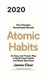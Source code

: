 ### 2020

[<img src="Images/books/Clear-Atomic-Habits.jpg">](https://www.amazon.com/Atomic-Habits-Proven-Build-Break/dp/0735211299)